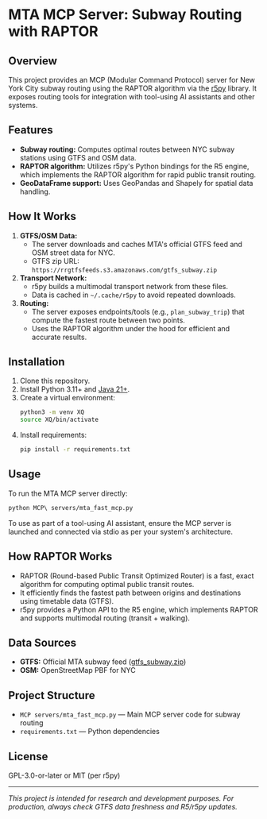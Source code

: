 # MTA MCP Server: Subway Routing with RAPTOR

## Overview
This project provides an MCP (Modular Command Protocol) server for New York City subway routing using the RAPTOR algorithm via the [r5py](https://github.com/r5py/r5py) library. It exposes routing tools for integration with tool-using AI assistants and other systems.

## Features
- **Subway routing:** Computes optimal routes between NYC subway stations using GTFS and OSM data.
- **RAPTOR algorithm:** Utilizes r5py's Python bindings for the R5 engine, which implements the RAPTOR algorithm for rapid public transit routing.
- **GeoDataFrame support:** Uses GeoPandas and Shapely for spatial data handling.

## How It Works
1. **GTFS/OSM Data:**
   - The server downloads and caches MTA's official GTFS feed and OSM street data for NYC.
   - GTFS zip URL: `https://rrgtfsfeeds.s3.amazonaws.com/gtfs_subway.zip`
2. **Transport Network:**
   - r5py builds a multimodal transport network from these files.
   - Data is cached in `~/.cache/r5py` to avoid repeated downloads.
3. **Routing:**
   - The server exposes endpoints/tools (e.g., `plan_subway_trip`) that compute the fastest route between two points.
   - Uses the RAPTOR algorithm under the hood for efficient and accurate results.

## Installation
1. Clone this repository.
2. Install Python 3.11+ and [Java 21+](https://adoptium.net/).
3. Create a virtual environment:
   ```sh
   python3 -m venv XQ
   source XQ/bin/activate
   ```
4. Install requirements:
   ```sh
   pip install -r requirements.txt
   ```

## Usage
To run the MTA MCP server directly:
```sh
python MCP\ servers/mta_fast_mcp.py
```

To use as part of a tool-using AI assistant, ensure the MCP server is launched and connected via stdio as per your system's architecture.

## How RAPTOR Works
- RAPTOR (Round-based Public Transit Optimized Router) is a fast, exact algorithm for computing optimal public transit routes.
- It efficiently finds the fastest path between origins and destinations using timetable data (GTFS).
- r5py provides a Python API to the R5 engine, which implements RAPTOR and supports multimodal routing (transit + walking).

## Data Sources
- **GTFS:** Official MTA subway feed ([gtfs_subway.zip](https://rrgtfsfeeds.s3.amazonaws.com/gtfs_subway.zip))
- **OSM:** OpenStreetMap PBF for NYC

## Project Structure
- `MCP servers/mta_fast_mcp.py` — Main MCP server code for subway routing
- `requirements.txt` — Python dependencies

## License
GPL-3.0-or-later or MIT (per r5py)

---

*This project is intended for research and development purposes. For production, always check GTFS data freshness and R5/r5py updates.*
